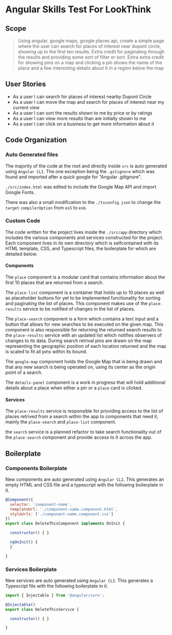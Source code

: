
# Angular Skills Test For LookThink

## Scope
>Using angular, google maps, google places api, create a simple page where the user can search for places of interest near dupont circle, showing up to the first ten results. Extra credit for paginating through the results and providing some sort of filter or sort.
Extra extra credit for showing pins on a map and clicking a pin shows the name of the place and a few interesting details about it in a region below the map

## User Stories
* As a user I can search for places of interest nearby Dupont Circle
* As a user I can move the map and search for places of interest near my current view
* As a user I can sort the results shown to me by price or by ratings
* As a user I can view more results than are initially shown to me
* As a user I can click on a business to get more information about it

## Code Organization
### Auto Generated files
The majority of the code at the root and directly inside `src` is auto generated using `Angular CLI`. The one exception being the `.gitignore` which was found and imported after a quick google for "Angular .gitignore".

`./src/index.html` was edited to include the Google Map API and import Google Fonts.

There was also a small modification to the `./tsconfig.json` to change the `target` `compilerOption` from `es5` to `es6`.

### Custom Code
The code written for the project lives inside the `./src/app` directory which includes the various components and services constructed for the project. Each component lives in its own directory which is selfcontained with its HTML template, CSS, and Typescript files, the boilerplate for which are detailed below.

#### Components 
The `place` component is a modular card that contains information about the first 10 places that are returned from a search.

The `place-list` component is a container that holds up to 10 places as well as placeholder buttons for yet to be implemented functionality for sorting and paginating the list of places. This component makes use of the `place-results` service to be notified of changes in the list of places.

The `place-search` component is a form which contains a text input and a button that allows for new searches to be executed on the given map. This component is also responsible for returning the returned search results to the `place-results` service with an updated list which notifies observers of changes to its data.
During search retrival pins are drawn on the map representing the geographic position of each location returned and the map is scaled to fit all pins within its bound.

The `google-map` component holds the Google Map that is being drawn and that any new search is being operated on, using its center as the origin point of a search.

The `details-panel` component is a work in progress that will hold additional details about a place when either a pin or a `place` card is clicked.

#### Services
The `place-results` service is responsible for providing access to the list of places retrived from a search within the app to components that need it, mainly the `place-search` and `place-list` component. 

the `search` service is a planned refactor to take search functionality out of the `place-search` component and provide access to it across the app.


## Boilerplate

### Components Boilerplate
New components are auto generated using `Angular CLI`. This generates an empty HTML and CSS file and a typescript with the following boilerplate in it. 
	
~~~~javascript
@Component({
  selector: 'component-name',
  templateUrl: './component-name.component.html',
  styleUrls: ['./component-name.component.css']
})
export class DeleteThisComponent implements OnInit {

  constructor() { }

  ngOnInit() {
  }

}
~~~~
### Services Boilerplate
New services are auto generated using `Angular CLI`. This generates a Typescript file with the following boilerplate in it.

~~~~javascript
import { Injectable } from '@angular/core';

@Injectable()
export class DeleteThisService {

  constructor() { }

}
~~~~
